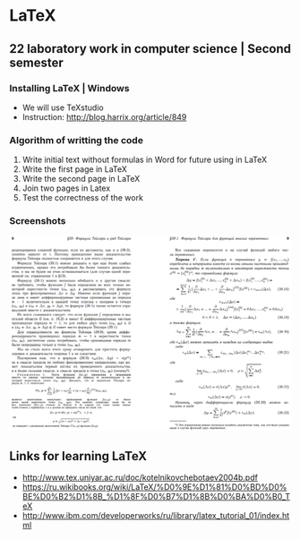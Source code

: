 # LaTeX
## 22 laboratory work in computer science | Second semester

### Installing LaTeX | Windows
* We will use TeXstudio
* Instruction: http://blog.harrix.org/article/849

### Algorithm of writting the code
1. Write initial text without formulas in Word for future using in LaTeX 
2. Write the first page in LaTeX
3. Write the second page in LaTeX
4. Join two pages in Latex
5. Test the correctness of the work

### Screenshots
![Image alt](https://github.com/Denisplusplus/LaTeX/raw/master/ltx.png)

## Links for learning LaTeX
* http://www.tex.uniyar.ac.ru/doc/kotelnikovchebotaev2004b.pdf
* https://ru.wikibooks.org/wiki/LaTeX/%D0%9E%D1%81%D0%BD%D0%BE%D0%B2%D1%8B_%D1%8F%D0%B7%D1%8B%D0%BA%D0%B0_TeX
* http://www.ibm.com/developerworks/ru/library/latex_tutorial_01/index.html
